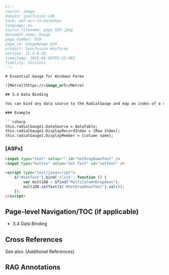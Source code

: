 ```html
<!--
source: image
domain: syncfusion-sdk
task: pdf-ocr-to-markdown
language: en
source_filename: page_029.jpeg
document_name: Gauge
page_number: 029
page_id: Gauge#page_029
product: Syncfusion Winforms
version: 11.4.0.26
timestamp: 2025-08-09T05:15:09Z
fidelity: lossless
-->

# Essential Gauge for Windows Forms

![Metro](https://<image_url>/Metro)

## 3.4 Data Binding

You can bind any data source to the RadialGauge and map an index of a record to represent the actual value in RadialGauge. The DisplayMember and DisplayRecordIndex properties will map the DataColumn and DataRow of the binding source respectively to the Gauge control, which will then support high frequency data updates.

### Example

```csharp
this.radialGauge1.DataSource = dataTable;
this.radialGauge1.DisplayRecordIndex = [Row Index];
this.radialGauge1.DisplayMember = [column name];
```

### [ASPx]

```html
<input type="text" value="" id="SetDropDownText" />
<input type="button" value="Set Text" id="setText" />

<script type="text/javascript">
    $("#setText").bind('click', function () {
        var multiDD = $find("MultiColumnDropdown");
        multiDD.setText($('#SetDropDownText').val());
    });
</script>
```

## Page-level Navigation/TOC (if applicable)
- 3.4 Data Binding

## Cross References
See also: [Additional References]

## RAG Annotations
<!-- tags: [Metro, Windows Forms, RadialGauge, Data Binding, DisplayMember, DisplayRecordIndex, DataColumn, DataRow, Gauge control] keywords: [Metro, RadialGauge, Data Binding, DisplayMember, DisplayRecordIndex, DataColumn, DataRow, Gauge control] -->
```